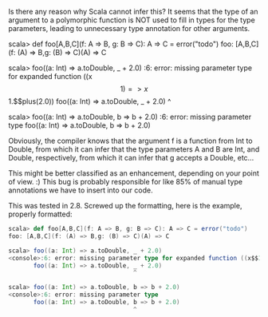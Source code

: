 Is there any reason why Scala cannot infer this? It seems that the type of an argument to a polymorphic function is NOT used to fill in types for the type parameters, leading to unnecessary type annotation for other arguments.

scala> def foo[A,B,C](f: A => B, g: B => C): A => C = error("todo")
foo: [A,B,C](f: (A) => B,g: (B) => C)(A) => C

scala> foo((a: Int) => a.toDouble, _ + 2.0)
<console>:6: error: missing parameter type for expanded function ((x$$1) => x$$1.$$plus(2.0))
       foo((a: Int) => a.toDouble, _ + 2.0)
                                   ^

scala> foo((a: Int) => a.toDouble, b => b + 2.0)
<console>:6: error: missing parameter type
       foo((a: Int) => a.toDouble, b => b + 2.0)

Obviously, the compiler knows that the argument f is a function from Int to Double, from which it can infer that the type parameters A and B are Int, and Double, respectively, from which it can infer that g accepts a Double, etc...

This might be better classified as an enhancement, depending on your point of view. :) This bug is probably responsible for like 85% of manual type annotations we have to insert into our code.

This was tested in 2.8.
Screwed up the formatting, here is the example, properly formatted: 

```scala
scala> def foo[A,B,C](f: A => B, g: B => C): A => C = error("todo")
foo: [A,B,C](f: (A) => B,g: (B) => C)(A) => C

scala> foo((a: Int) => a.toDouble, _ + 2.0)
<console>:6: error: missing parameter type for expanded function ((x$$1) => x$$1.$$plus(2.0))
       foo((a: Int) => a.toDouble, _ + 2.0)
                                   ^

scala> foo((a: Int) => a.toDouble, b => b + 2.0)
<console>:6: error: missing parameter type
       foo((a: Int) => a.toDouble, b => b + 2.0)
                                   ^
```
